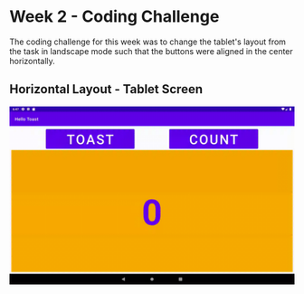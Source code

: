# Week 2 - Coding Challenge

The coding challenge for this week was to change the tablet's layout from the task in landscape mode such that the buttons were aligned in the center horizontally.

## Horizontal Layout - Tablet Screen
<img src="gifs/horizontal_layout.gif" width="600"/>

